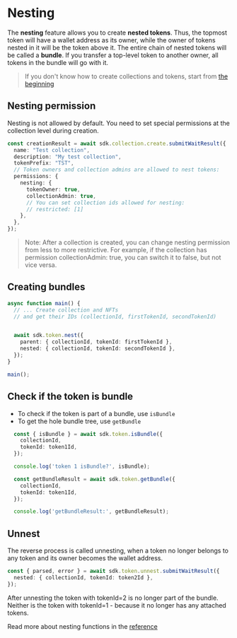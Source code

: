 # Nesting

The **nesting** feature allows you to create **nested tokens**. Thus, the topmost token will have a wallet address as its owner, while the owner of tokens nested in it will be the token above it.
The entire chain of nested tokens will be called a **bundle**. If you transfer a top-level token to another owner, all tokens in the bundle will go with it.

> If you don't know how to create collections and tokens, start from [the beginning](./getting-started.md)

## Nesting permission

Nesting is not allowed by default. You need to set special permissions at the collection level during creation.

<!-- TODO create a reference article about permissions -->

```typescript
const creationResult = await sdk.collection.create.submitWaitResult({
  name: "Test collection",
  description: "My test collection",
  tokenPrefix: "TST",
  // Token owners and collection admins are allowed to nest tokens:
  permissions: {
    nesting: {
      tokenOwner: true,
      collectionAdmin: true,
      // You can set collection ids allowed for nesting:
      // restricted: [1] 
    },
  },
});
```

> Note: After a collection is created, you can change nesting permission from less to more restrictive. For example, if the collection has permission collectionAdmin: true, you can switch it to false, but not vice versa.

## Creating bundles

```typescript
async function main() {
  // ... Create collection and NFTs
  // and get their IDs (collectionId, firstTokenId, secondTokenId)


  await sdk.token.nest({
    parent: { collectionId, tokenId: firstTokenId },
    nested: { collectionId, tokenId: secondTokenId },
  });
}

main();
```

## Check if the token is bundle

- To check if the token is part of a bundle, use `isBundle`
- To get the hole bundle tree, use `getBundle`

```typescript
  const { isBundle } = await sdk.token.isBundle({
    collectionId,
    tokenId: token1Id,
  });

  console.log('token 1 isBundle?', isBundle);

  const getBundleResult = await sdk.token.getBundle({
    collectionId,
    tokenId: token1Id,
  });

  console.log('getBundleResult:', getBundleResult);
```


## Unnest

The reverse process is called unnesting, when a token no longer belongs to any token and its owner becomes the wallet address.

```typescript
const { parsed, error } = await sdk.token.unnest.submitWaitResult({
  nested: { collectionId, tokenId: token2Id },
});
```

After unnesting the token with tokenId=2 is no longer part of the bundle. Neither is the token with tokenId=1 - because it no longer has any attached tokens.

Read more about nesting functions in the [reference](../../reference/sdk-methods.md)
